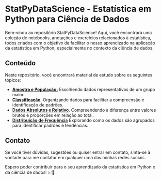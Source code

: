 # StatPyDataScience - Estatística em Python para Ciência de Dados

Bem-vindo ao repositório StatPyDataScience! Aqui, você encontrará uma coleção de notebooks, anotações e exercícios relacionados à estatística, todos criados com o objetivo de facilitar o nosso aprendizado na aplicação da estatística em Python, especialmente no contexto da ciência de dados.

## Conteúdo

Neste repositório, você encontrará material de estudo sobre os seguintes tópicos:

- [**Amostra e População:**](População_e_Amostra.ipynb) Escolhendo dados representativos de um grupo maior.
- [**Classificação**](Classificação.ipynb). Organizando dados para facilitar a compreensão e identificação de padrões.
- [**Dados Absolutos e Relativo**](Dados_Absolutos_e_Relativos.ipynb). Compreendendo a diferença entre valores brutos e proporções em relação ao total.
- [**Distribuição de Frequência**](Distribuição_de_frequência.ipynb) Explorando como os dados são agrupados para identificar padrões e tendências.










## Contato

Se você tiver dúvidas, sugestões ou quiser entrar em contato, sinta-se à vontade para me contatar em qualquer uma das minhas redes sociais.

Espero poder contribuir para o seu aprendizado da estatística em Python e da ciência de dados! 📈🐍
